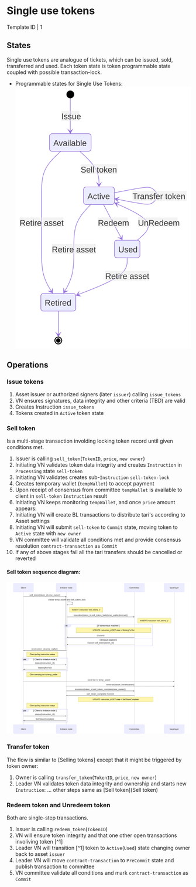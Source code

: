# Single use tokens

Template ID | 1

## States

Single use tokens are analogue of tickets, which can be issued, sold, transferred and used. Each token state is token programmable state coupled with possible transaction-lock.

- Programmable states for Single Use Tokens:
![States diagram visualizes transitions](states-diagram.mmd.svg)

## Operations

### Issue tokens

1. Asset issuer or authorized signers (later `issuer`) calling `issue_tokens`
2. VN ensures signatures, data integrity and other criteria (TBD) are valid
3. Creates Instruction `issue_tokens`
4. Tokens created in `Active` token state

### Sell token

Is a multi-stage transaction involding locking token record until given conditions met.

1. Issuer is calling `sell_token`(`TokenID`, `price`, `new owner`)
2. Initiating VN validates token data integrity and creates `Instruction` in `Processing` state `sell-token`
3. Initiating VN validates creates sub-`Instruction` `sell-token-lock`
  1. Creates temporary wallet (`tempWallet`) to accept payment
  2. Upon receipt of consensus from committee `tempWallet` is available to client in `sell-token` `Instruction` result
  3. Initiating VN keeps monitoring `tempWallet`, and once `price` amount appears:
  4. Initiating VN will create BL transactions to distribute tari's according to Asset settings
  5. Initiating VN will submit `sell-token` to `Commit` state, moving token to `Active` state with `new owner`
4. VN committee will validate all conditions met and provide consensus resolution `contract-transaction` as `Commit`
5. If any of above stages fail all the tari transfers should be cancelled or reverted

#### Sell token sequence diagram:
![sell token sequence MVP](sell-token-sequence-mvp.mmd.svg)

### Transfer token

The flow is similar to [Selling tokens] except that it might be triggered by token owner:

1. Owner is calling `transfer_token`(`TokenID`, `price`, `new owner`)
2. Leader VN validates token data integrity and ownership and starts new `Instruction`:
... other steps same as [Sell token](Sell token)

### Redeem token and Unredeem token

Both are single-step transactions.

1. Issuer is calling `redeem_token`(`TokenID`)
2. VN will ensure token integrity and that one other open transactions involiving token [^1]
  1. Leader VN will transition [^1] token to `Active`(`Used`) state changing owner back to asset `issuer`
  2. Leader VN will move `contract-transaction` to `PreCommit` state and publish transaction to committee
3. VN committee validate all conditions and mark `contract-transaction` as `Commit`
